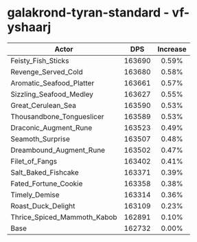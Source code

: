 # galakrond-tyran-standard - vf-yshaarj
| Actor | DPS | Increase |
|---|:---:|:---:|
|Feisty_Fish_Sticks|163690|0.59%|
|Revenge_Served_Cold|163680|0.58%|
|Aromatic_Seafood_Platter|163661|0.57%|
|Sizzling_Seafood_Medley|163627|0.55%|
|Great_Cerulean_Sea|163590|0.53%|
|Thousandbone_Tongueslicer|163589|0.53%|
|Draconic_Augment_Rune|163523|0.49%|
|Seamoth_Surprise|163507|0.48%|
|Dreambound_Augment_Rune|163502|0.47%|
|Filet_of_Fangs|163402|0.41%|
|Salt_Baked_Fishcake|163371|0.39%|
|Fated_Fortune_Cookie|163358|0.38%|
|Timely_Demise|163314|0.36%|
|Roast_Duck_Delight|163109|0.23%|
|Thrice_Spiced_Mammoth_Kabob|162891|0.10%|
|Base|162732|0.00%|
